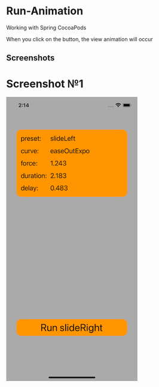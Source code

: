 # Run-Animation

Working with Spring CocoaPods

When you click on the button, the view animation will occur

## Screenshots

# Screenshot №1
![Screenshot1](https://github.com/Simimi-dot/Run-Animation/blob/main/Screenshots/Screenshot01.png?raw=true)
